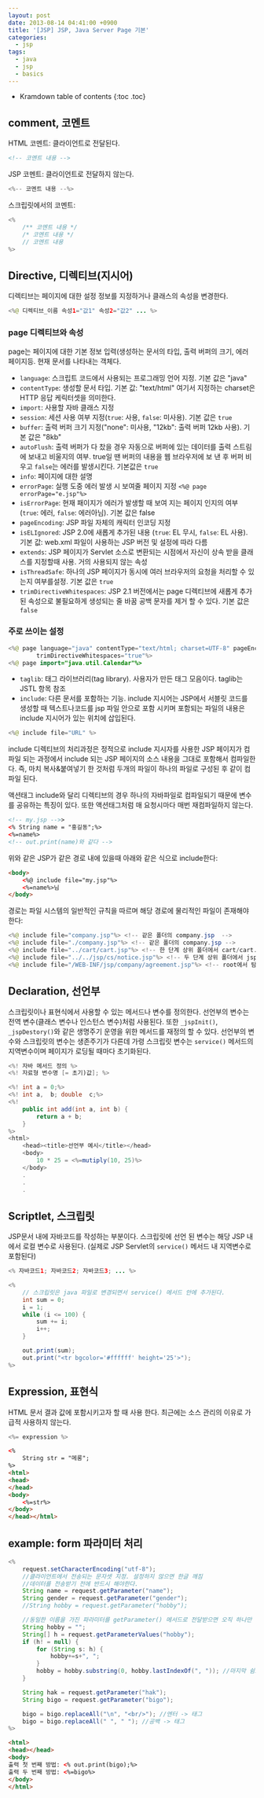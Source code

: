 ```yaml
---
layout: post
date: 2013-08-14 04:41:00 +0900
title: '[JSP] JSP, Java Server Page 기본'
categories:
  - jsp
tags:
  - java
  - jsp
  - basics
---
```


* Kramdown table of contents
{:toc .toc}

## comment, 코멘트

HTML 코멘트: 클라이언트로 전달된다.

```html
<!-- 코멘트 내용 -->
```

JSP 코멘트: 클라이언트로 전달하지 않는다.

```java
<%-- 코멘트 내용 --%>
```

스크립릿에서의 코멘트:

```java
<%
    /** 코멘트 내용 */
    /* 코멘트 내용 */
    // 코멘트 내용
%>
```

## Directive, 디렉티브(지시어)

디렉티브는 페이지에 대한 설정 정보를 지정하거나 클래스의 속성을 변경한다.

```java
<%@ 디렉티브_이름 속성1="값1" 속성2="값2" ... %>
```

### page 디렉티브와 속성

page는 페이지에 대한 기본 정보 입력(생성하는 문서의 타입, 출력 버퍼의 크기, 에러 페이지등. 현재 문서를 나타내는 객체다.

- `language`: 스크립트 코드에서 사용되는 프로그래밍 언어 지정. 기본 값은 "java"
- `contentType`: 생성할 문서 타입. 기본 값: "text/html" 여기서 지정하는 charset은 HTTP 응답 케릭터셋을 의미한다.
- `import`: 사용할 자바 클래스 지정
- `session`: 세션 사용 여부 지정(`true`: 사용, `false`: 미사용). 기본 값은 `true`
- `buffer`: 출력 버퍼 크기 지정("none": 미사용, "12kb": 출력 버퍼 12kb 사용). 기본 값은 "8kb"
- `autoFlush`: 출력 버퍼가 다 찼을 경우 자동으로 버퍼에 있는 데이터를 출력 스트림에 보내고 비울지의 여부. true일 땐 버퍼의 내용을 웹 브라우저에 보 낸 후 버퍼 비우고 `false`는 에러를 발생시킨다. 기본값은 `true`
- `info`: 페이지에 대한 설명
- `errorPage`: 실행 도중 에러 발생 시 보여줄 페이지 지정 `<%@ page errorPage="e.jsp"%>`
- `isErrorPage`: 현재 패이지가 에러가 발생할 때 보여 지는 페이지 인지의 여부(`true`: 에러, `false`: 에러아님). 기본 값은 false
- `pageEncoding`: JSP 파일 자체의 캐릭터 인코딩 지정
- `isELIgnored`: JSP 2.0에 새롭게 추가된 내용 (`true`: EL 무시, `false`: EL 사용). 기본 값: web.xml 파일이 사용하는 JSP 버전 및 설정에 따라 다름
- `extends`: JSP 페이지가 Servlet 소스로 변환되는 시점에서 자신이 상속 받을 클래스를 지정할때 사용. 거의 사용되지 않는 속성
- `isThreadSafe`: 하나의 JSP 페이지가 동시에 여러 브라우저의 요청을 처리할 수 있는지 여부를설정. 기본 값은 `true`
- `trimDirectiveWhitespaces`: JSP 2.1 버전에서는 page 디렉티브에 새롭게 추가된 속성으로 불필요하게 생성되는 줄 바꿈 공백 문자를 제거 할 수 있다. 기본 값은 `false`

### 주로 쓰이는 설정

```java
<%@ page language="java" contentType="text/html; charset=UTF-8" pageEncoding="UTF-8"
        trimDirectiveWhitespaces="true"%>
<%@ page import="java.util.Calendar"%>
```

- `taglib`: 태그 라이브러리(tag library). 사용자가 만든 태그 모음이다. taglib는 JSTL 항목 참조
- `include`: 다른 문서를 포함하는 기능. include 지시어는 JSP에서 서블릿 코드를 생성할 때 텍스트나코드를 jsp 파일 안으로 포함 시키며 포함되는 파일의 내용은 include 지시어가 있는 위치에 삽입된다.

```java
<%@ include file="URL" %>
```

include 디렉티브의 처리과정은 정적으로 include 지시자를 사용한 JSP 페이지가 컴파일 되는 과정에서 include 되는 JSP 페이지의 소스 내용을 그대로 포함해서 컴파일한다. 즉, 마치 복사&붙여넣기 한 것처럼 두개의 파일이 하나의 파일로 구성된 후 같이 컴파일 된다.

액션태그 include와 달리 디렉티브의 경우 하나의 자바파일로 컴파일되기 때문에 변수를 공유하는 특징이 있다. 또한 액션태그처럼 매 요청시마다 매번 재컴파일하지 않는다.

```html
<!-- my.jsp -->>
<% String name = "홍길동";%>
<%=name%>
<!-- out.print(name)와 같다 -->
```

위와 같은 JSP가 같은 경로 내에 있을때 아래와 같은 식으로 include한다:

```html
<body>
    <%@ include file="my.jsp"%>
    <%=name%>님
</body>
```

경로는 파일 시스템의 일반적인 규칙을 따르며 해당 경로에 물리적인 파일이 존재해야 한다:

```java
<%@ include file="company.jsp"%> <!-- 같은 폴더의 company.jsp  -->
<%@ include file="./company.jsp"%> <!-- 같은 폴더의 company.jsp -->
<%@ include file="../cart/cart.jsp"%> <!-- 한 단계 상위 폴더에서 cart/cart.jsp 탐색 -->
<%@ include file="../../jsp/cs/notice.jsp"%> <!-- 두 단계 상위 폴더에서 jsp/cs/notice.jsp 탐색 -->
<%@ include file="/WEB-INF/jsp/company/agreement.jsp"%> <!-- root에서 탐색한다. ex) WebContent -->
```

## Declaration, 선언부

스크립릿이나 표현식에서 사용할 수 있는 메서드나 변수를 정의한다. 선언부의 변수는 전역 변수(클래스 변수나 인스턴스 변수)처럼 사용된다. 또한 `_jspInit()`, `_jspDestory()`와 같은 생명주기 운영을 위한 메서드를 재정의 할 수 있다. 선언부의 변수와 스크립릿의 변수는 생존주기가 다른데 가령 스크립릿 변수는 `service()` 메서드의 지역변수이며 페이지가 로딩될 때마다 초기화된다.

```java
<%! 자바 메서드 정의 %>
<%! 자료형 변수명 [= 초기)값]; %>
```

```java
<%! int a = 0;%>
<%! int a,  b; double  c;%>
<%!
    public int add(int a, int b) {
        return a + b;
    }
%>
<html>
    <head><title>선언부 예시</title></head>
    <body>
        10 * 25 = <%=mutiply(10, 25)%>
    </body>
    .
    .
    .
```

## Scriptlet, 스크립릿

JSP문서 내에 자바코드를 작성하는 부분이다. 스크립릿에 선언 된 변수는 해당 JSP 내에서 로컬 변수로 사용된다. (실제로 JSP Servlet의 `service()` 메서드 내 지역변수로 포함된다)

```java
<% 자바코드1; 자바코드2; 자바코드3; ... %>
```

```java
<%
    // 스크립릿은 java 파일로 변경되면서 service() 메서드 안에 추가된다.
    int sum = 0;
    i = 1;
    while (i <= 100) {
        sum += i;
        i++;
    }

    out.print(sum);
    out.print("<tr bgcolor='#ffffff' height='25'>");
%>
```

## Expression, 표현식

HTML 문서 결과 값에 포함시키고자 할 때 사용 한다. 최근에는 소스 관리의 이유로 가급적 사용하지 않는다.

```java
<%= expression %>
```

```html
<%
    String str = "메롱";
%>
<html>
<head>
</head>
<body>
    <%=str%>
</body>
</head></html>
```

## example: form 파라미터 처리

```java
<%
    request.setCharacterEncoding("utf-8");
    //클라이언트에서 전송되는 문자셋 지정. 설정하지 않으면 한글 깨짐
    //데이터를 전송받기 전에 반드시 해야한다.
    String name = request.getParameter("name");
    String gender = request.getParameter("gender");
    //String hobby = request.getParameter("hobby");

    //동일한 이름을 가진 파라미터를 getParameter() 메서드로 전달받으면 오직 하나만 받을 수 있다.
    String hobby = "";
    String[] h = request.getParameterValues("hobby");
    if (h! = null) {
        for (String s: h) {
            hobby+=s+", ";
        }
        hobby = hobby.substring(0, hobby.lastIndexOf(", ")); //마지막 쉼표 제거
    }

    String hak = request.getParameter("hak");
    String bigo = request.getParameter("bigo");

    bigo = bigo.replaceAll("\n", "<br/>"); //엔터 -> 태그
    bigo = bigo.replaceAll(" ", " "); //공백 -> 태그
%>
```

```html
<html>
<head></head>
<body>
출력 첫 번째 방법: <% out.print(bigo);%>
출력 두 번째 방법: <%=bigo%>
</body>
</html>
```
